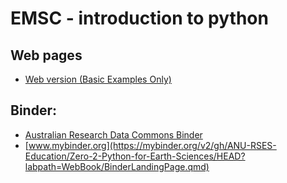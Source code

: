 # EMSC - introduction to python

## Web pages

- [Web version (Basic Examples Only)](https://anu-rses-education.github.io/Zero-2-Python-for-Earth-Sciences/book)

## Binder:

 - [Australian Research Data Commons Binder](https://binderhub.rc.nectar.org.au/v2/gh/ANU-RSES-Education/Zero-2-Python-for-Earth-Sciences/main?labpath=WebBook/BinderLandingPage.qmd)
 - [www.mybinder.org](https://mybinder.org/v2/gh/ANU-RSES-Education/Zero-2-Python-for-Earth-Sciences/HEAD?labpath=WebBook/BinderLandingPage.qmd)
